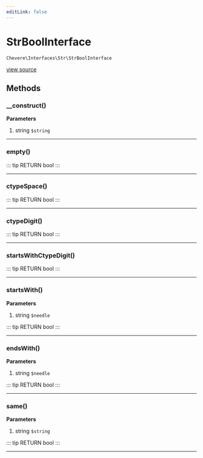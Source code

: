 ```yaml
---
editLink: false
---
```


# StrBoolInterface

`Chevere\Interfaces\Str\StrBoolInterface`

[view source](https://github.com/chevere/chevere/blob/master/interfaces/Str/StrBoolInterface.php)

## Methods

### __construct()

**Parameters**

1. string `$string`

---

### empty()

::: tip RETURN
bool
:::

---

### ctypeSpace()

::: tip RETURN
bool
:::

---

### ctypeDigit()

::: tip RETURN
bool
:::

---

### startsWithCtypeDigit()

::: tip RETURN
bool
:::

---

### startsWith()

**Parameters**

1. string `$needle`

::: tip RETURN
bool
:::

---

### endsWith()

**Parameters**

1. string `$needle`

::: tip RETURN
bool
:::

---

### same()

**Parameters**

1. string `$string`

::: tip RETURN
bool
:::

---
